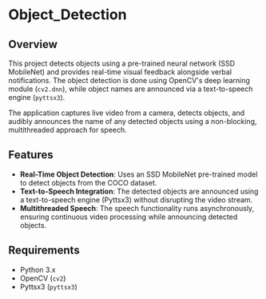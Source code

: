 # Object_Detection

## Overview
This project detects objects using a pre-trained neural network (SSD MobileNet) and provides real-time visual feedback alongside verbal notifications. The object detection is done using OpenCV's deep learning module (`cv2.dnn`), while object names are announced via a text-to-speech engine (`pyttsx3`).

The application captures live video from a camera, detects objects, and audibly announces the name of any detected objects using a non-blocking, multithreaded approach for speech.

## Features
- **Real-Time Object Detection**: Uses an SSD MobileNet pre-trained model to detect objects from the COCO dataset.
- **Text-to-Speech Integration**: The detected objects are announced using a text-to-speech engine (Pyttsx3) without disrupting the video stream.
- **Multithreaded Speech**: The speech functionality runs asynchronously, ensuring continuous video processing while announcing detected objects.

## Requirements
- Python 3.x
- OpenCV (`cv2`)
- Pyttsx3 (`pyttsx3`)
